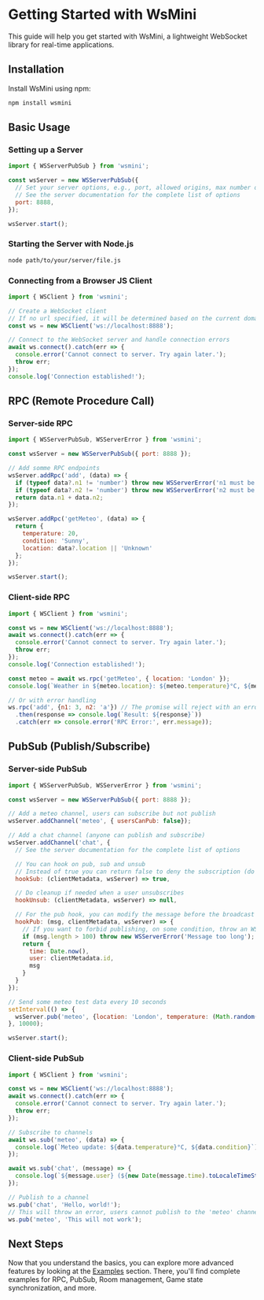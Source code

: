 # Getting Started with WsMini

This guide will help you get started with WsMini, a lightweight WebSocket library for real-time applications.

## Installation

Install WsMini using npm:

```bash
npm install wsmini
```

## Basic Usage

### Setting up a Server

```javascript
import { WSServerPubSub } from 'wsmini';

const wsServer = new WSServerPubSub({
  // Set your server options, e.g., port, allowed origins, max number of clients, ...
  // See the server documentation for the complete list of options
  port: 8888,
});

wsServer.start();
```
### Starting the Server with Node.js

```bash
node path/to/your/server/file.js
```

### Connecting from a Browser JS Client

```javascript
import { WSClient } from 'wsmini';

// Create a WebSocket client
// If no url specified, it will be determined based on the current domain and scheme
const ws = new WSClient('ws://localhost:8888');

// Connect to the WebSocket server and handle connection errors
await ws.connect().catch(err => {
  console.error('Cannot connect to server. Try again later.');
  throw err;
});
console.log('Connection established!');
```

## RPC (Remote Procedure Call)

### Server-side RPC

```javascript
import { WSServerPubSub, WSServerError } from 'wsmini';

const wsServer = new WSServerPubSub({ port: 8888 });

// Add somme RPC endpoints
wsServer.addRpc('add', (data) => {
  if (typeof data?.n1 != 'number') throw new WSServerError('n1 must be a number');
  if (typeof data?.n2 != 'number') throw new WSServerError('n2 must be a number');
  return data.n1 + data.n2;
});

wsServer.addRpc('getMeteo', (data) => {
  return {
    temperature: 20,
    condition: 'Sunny',
    location: data?.location || 'Unknown'
  };
});

wsServer.start();
```

### Client-side RPC

```javascript
import { WSClient } from 'wsmini';

const ws = new WSClient('ws://localhost:8888');
await ws.connect().catch(err => {
  console.error('Cannot connect to server. Try again later.');
  throw err;
});
console.log('Connection established!');

const meteo = await ws.rpc('getMeteo', { location: 'London' });
console.log(`Weather in ${meteo.location}: ${meteo.temperature}°C, ${meteo.condition}`);

// Or with error handling
ws.rpc('add', {n1: 3, n2: 'a'}) // The promise will reject with an error because n2 is not a number
  .then(response => console.log(`Result: ${response}`))
  .catch(err => console.error('RPC Error:', err.message));
```

## PubSub (Publish/Subscribe)

### Server-side PubSub

```javascript
import { WSServerPubSub, WSServerError } from 'wsmini';

const wsServer = new WSServerPubSub({ port: 8888 });

// Add a meteo channel, users can subscribe but not publish
wsServer.addChannel('meteo', { usersCanPub: false});

// Add a chat channel (anyone can publish and subscribe)
wsServer.addChannel('chat', {
  // See the server documentation for the complete list of options

  // You can hook on pub, sub and unsub
  // Instead of true you can return false to deny the subscription (do it on some condition)
  hookSub: (clientMetadata, wsServer) => true,

  // Do cleanup if needed when a user unsubscribes
  hookUnsub: (clientMetadata, wsServer) => null,

  // For the pub hook, you can modify the message before the broadcast to all subscribers  (e.g. add a timestamp, user info, msg moderation, etc.)
  hookPub: (msg, clientMetadata, wsServer) => {
    // If you want to forbid publishing, on some condition, throw an WSServerError
    if (msg.length > 100) throw new WSServerError('Message too long');
    return {
      time: Date.now(),
      user: clientMetadata.id,
      msg
    }
  }
});

// Send some meteo test data every 10 seconds
setInterval(() => {
  wsServer.pub('meteo', {location: 'London', temperature: (Math.random() * 30).toFixed(1), condition: 'Sunny'});
}, 10000);

wsServer.start();
```

### Client-side PubSub

```javascript
import { WSClient } from 'wsmini';

const ws = new WSClient('ws://localhost:8888');
await ws.connect().catch(err => {
  console.error('Cannot connect to server. Try again later.');
  throw err;
});

// Subscribe to channels
await ws.sub('meteo', (data) => {
  console.log(`Meteo update: ${data.temperature}°C, ${data.condition}`);
});

await ws.sub('chat', (message) => {
  console.log(`${message.user} (${new Date(message.time).toLocaleTimeString()}): ${message.msg}`);
});

// Publish to a channel
ws.pub('chat', 'Hello, world!');
// This will throw an error, users cannot publish to the 'meteo' channel
ws.pub('meteo', 'This will not work');
```

## Next Steps

Now that you understand the basics, you can explore more advanced features by looking at the [Examples](../examples/index.md) section.
There, you'll find complete examples for RPC, PubSub, Room management, Game state synchronization, and more.
